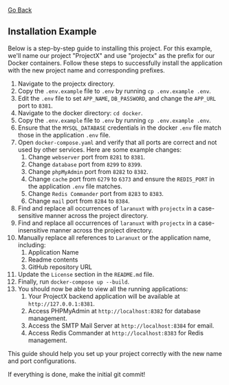 [Go Back](Installation.md)

## Installation Example

Below is a step-by-step guide to installing this project. For this example, we'll name our project "ProjectX" and use "projectx" as the prefix for our Docker containers. Follow these steps to successfully install the application with the new project name and corresponding prefixes.

1. Navigate to the projectx directory.
2. Copy the `.env.example` file to `.env` by running `cp .env.example .env`.
3. Edit the `.env` file to set `APP_NAME`, `DB_PASSWORD`, and change the `APP_URL` port to `8381`.
4. Navigate to the docker directory: `cd docker`.
5. Copy the `.env.example` file to `.env` by running `cp .env.example .env`.
6. Ensure that the `MYSQL_DATABASE` credentials in the docker `.env` file match those in the application `.env` file.
7. Open `docker-compose.yaml` and verify that all ports are correct and not used by other services. Here are some example changes:
   1. Change `webserver` port from `8281` to `8381`.
   2. Change `database` port from `8299` to `8399`.
   3. Change `phpMyAdmin` port from `8282` to `8382`.
   4. Change `cache` port from `6279` to `6373` and ensure the `REDIS_PORT` in the application `.env` file matches.
   5. Change `Redis Commander` port from `8283` to `8383`.
   6. Change `mail` port from `8284` to `8384`.
8. Find and replace all occurrences of `laranuxt` with `projectx` in a case-sensitive manner across the project directory.
9. Find and replace all occurrences of `laranuxt` with `projectx` in a case-insensitive manner across the project directory.
10. Manually replace all references to `Laranuxt` or the application name, including:
    1. Application Name
    2. Readme contents
    3. GitHub repository URL
11. Update the `License` section in the `README.md` file.
12. Finally, run `docker-compose up --build`.
13. You should now be able to view all the running applications:
    1. Your ProjectX backend application will be available at `http://127.0.0.1:8381`.
    2. Access PHPMyAdmin at `http://localhost:8382` for database management.
    3. Access the SMTP Mail Server at `http://localhost:8384` for email.
    4. Access Redis Commander at `http://localhost:8383` for Redis management.

This guide should help you set up your project correctly with the new name and port configurations.

If everything is done, make the initial git commit!





